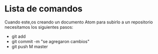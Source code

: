 # Lista de comandos 

Cuando este,os creando un documento Atom para
subirlo a un repositorio necesitamos los siguientes pasos:

* git add
* git commit -m "se agregaron cambios"
* git push M master
